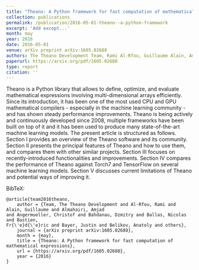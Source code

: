 ```yaml
---
title: "Theano: A Python framework for fast computation of mathematical expressions"
collection: publications
permalink: /publication/2016-05-01-theano--a-python-framework
excerpt: 'Add except...'
month: may
year: 2016
date: 2016-05-01
venue: arXiv preprint arXiv:1605.02688
authors: The Theano Development Team, Rami Al-Rfou, Guillaume Alain, Amjad Almahairi, Christof Angermueller, Dzmitry Bahdanau, Nicolas Ballas, Frédéric Bastien, Justin Bayer, Anatoly Belikov and others
paperurl: https://arxiv.org/pdf/1605.02688
type: report
citation: ''
---
```


Theano is a Python library that allows to define, optimize, and evaluate mathematical
expressions involving multi-dimensional arrays efficiently. Since its introduction, it
has been one of the most used CPU and GPU mathematical compilers - especially in the
machine learning community - and has shown steady performance improvements. Theano is
being actively and continuously developed since 2008, multiple frameworks have been
built on top of it and it has been used to produce many state-of-the-art machine
learning models.  The present article is structured as follows. Section I provides an
overview of the Theano software and its community. Section II presents the principal
features of Theano and how to use them, and compares them with other similar projects.
Section III focuses on recently-introduced functionalities and improvements. Section IV
compares the performance of Theano against Torch7 and TensorFlow on several machine
learning models. Section V discusses current limitations of Theano and potential ways of
improving it.

BibTeX:

    @article{team2016theano,
        author = {Team, The Theano Development and Al-Rfou, Rami and Alain, Guillaume and Almahairi, Amjad
    and Angermueller, Christof and Bahdanau, Dzmitry and Ballas, Nicolas and Bastien,
    Fr{\'e}d{\'e}ric and Bayer, Justin and Belikov, Anatoly and others},
        journal = {arXiv preprint arXiv:1605.02688},
        month = {may},
        title = {Theano: A Python framework for fast computation of mathematical expressions},
        url = {https://arxiv.org/pdf/1605.02688},
        year = {2016}
    }
    
    
